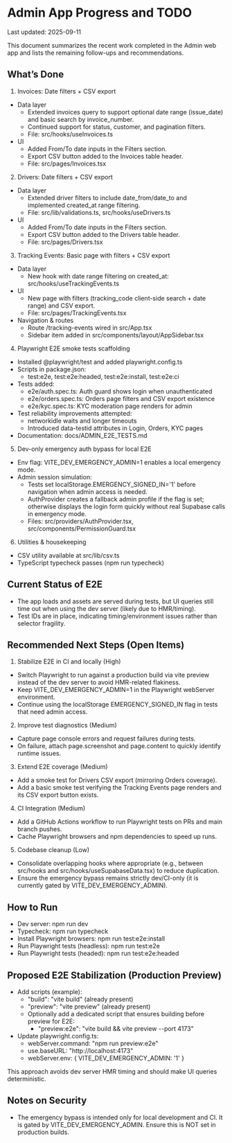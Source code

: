 # Admin App Progress and TODO

Last updated: 2025-09-11

This document summarizes the recent work completed in the Admin web app and lists the remaining follow-ups and recommendations.

## What’s Done

1) Invoices: Date filters + CSV export
- Data layer
  - Extended invoices query to support optional date range (issue_date) and basic search by invoice_number.
  - Continued support for status, customer, and pagination filters.
  - File: src/hooks/useInvoices.ts
- UI
  - Added From/To date inputs in the Filters section.
  - Export CSV button added to the Invoices table header.
  - File: src/pages/Invoices.tsx

2) Drivers: Date filters + CSV export
- Data layer
  - Extended driver filters to include date_from/date_to and implemented created_at range filtering.
  - File: src/lib/validations.ts, src/hooks/useDrivers.ts
- UI
  - Added From/To date inputs in the Filters section.
  - Export CSV button added to the Drivers table header.
  - File: src/pages/Drivers.tsx

3) Tracking Events: Basic page with filters + CSV export
- Data layer
  - New hook with date range filtering on created_at: src/hooks/useTrackingEvents.ts
- UI
  - New page with filters (tracking_code client-side search + date range) and CSV export.
  - File: src/pages/TrackingEvents.tsx
- Navigation & routes
  - Route /tracking-events wired in src/App.tsx
  - Sidebar item added in src/components/layout/AppSidebar.tsx

4) Playwright E2E smoke tests scaffolding
- Installed @playwright/test and added playwright.config.ts
- Scripts in package.json:
  - test:e2e, test:e2e:headed, test:e2e:install, test:e2e:ci
- Tests added:
  - e2e/auth.spec.ts: Auth guard shows login when unauthenticated
  - e2e/orders.spec.ts: Orders page filters and CSV export existence
  - e2e/kyc.spec.ts: KYC moderation page renders for admin
- Test reliability improvements attempted:
  - networkidle waits and longer timeouts
  - Introduced data-testid attributes in Login, Orders, KYC pages
- Documentation: docs/ADMIN_E2E_TESTS.md

5) Dev-only emergency auth bypass for local E2E
- Env flag: VITE_DEV_EMERGENCY_ADMIN=1 enables a local emergency mode.
- Admin session simulation:
  - Tests set localStorage.EMERGENCY_SIGNED_IN='1' before navigation when admin access is needed.
  - AuthProvider creates a fallback admin profile if the flag is set; otherwise displays the login form quickly without real Supabase calls in emergency mode.
  - Files: src/providers/AuthProvider.tsx, src/components/PermissionGuard.tsx

6) Utilities & housekeeping
- CSV utility available at src/lib/csv.ts
- TypeScript typecheck passes (npm run typecheck)

## Current Status of E2E
- The app loads and assets are served during tests, but UI queries still time out when using the dev server (likely due to HMR/timing).
- Test IDs are in place, indicating timing/environment issues rather than selector fragility.

## Recommended Next Steps (Open Items)

1) Stabilize E2E in CI and locally (High)
- Switch Playwright to run against a production build via vite preview instead of the dev server to avoid HMR-related flakiness.
- Keep VITE_DEV_EMERGENCY_ADMIN=1 in the Playwright webServer environment.
- Continue using the localStorage EMERGENCY_SIGNED_IN flag in tests that need admin access.

2) Improve test diagnostics (Medium)
- Capture page console errors and request failures during tests.
- On failure, attach page.screenshot and page.content to quickly identify runtime issues.

3) Extend E2E coverage (Medium)
- Add a smoke test for Drivers CSV export (mirroring Orders coverage).
- Add a basic smoke test verifying the Tracking Events page renders and its CSV export button exists.

4) CI Integration (Medium)
- Add a GitHub Actions workflow to run Playwright tests on PRs and main branch pushes.
- Cache Playwright browsers and npm dependencies to speed up runs.

5) Codebase cleanup (Low)
- Consolidate overlapping hooks where appropriate (e.g., between src/hooks and src/hooks/useSupabaseData.tsx) to reduce duplication.
- Ensure the emergency bypass remains strictly dev/CI-only (it is currently gated by VITE_DEV_EMERGENCY_ADMIN).

## How to Run

- Dev server: npm run dev
- Typecheck: npm run typecheck
- Install Playwright browsers: npm run test:e2e:install
- Run Playwright tests (headless): npm run test:e2e
- Run Playwright tests (headed): npm run test:e2e:headed

## Proposed E2E Stabilization (Production Preview)

- Add scripts (example):
  - "build": "vite build" (already present)
  - "preview": "vite preview" (already present)
  - Optionally add a dedicated script that ensures building before preview for E2E:
    - "preview:e2e": "vite build && vite preview --port 4173"
- Update playwright.config.ts:
  - webServer.command: "npm run preview:e2e"
  - use.baseURL: "http://localhost:4173"
  - webServer.env: { VITE_DEV_EMERGENCY_ADMIN: '1' }

This approach avoids dev server HMR timing and should make UI queries deterministic.

## Notes on Security
- The emergency bypass is intended only for local development and CI. It is gated by VITE_DEV_EMERGENCY_ADMIN. Ensure this is NOT set in production builds.

